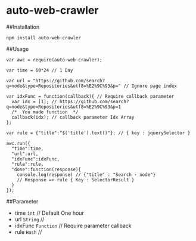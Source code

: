 auto-web-crawler
================

##Installation

    npm install auto-web-crawler
    
##Usage

    var awc = require(auto-web-crawler); 
    
    var time = 60*24 // 1 Day
    
    var url = "https://github.com/search?q=node&type=Repositories&utf8=%E2%9C%93&p=" // Ignore page index
    
    var idxFunc = function(callback){ // Require callback parameter
      var idx = [1]; // https://github.com/search?q=node&type=Repositories&utf8=%E2%9C%93&p=1
      /*  You made function  */
      callback(idx); // callback parameter Idx Array
    };
    
    var rule = {"title":"$('title').text()"}; // { key : jquerySelector }
    
    awc.run({
      "time":time, 
      "url":url, 
      "idxFunc":idxFunc,
      "rule":rule,
      "done":function(response){
        console.log(response) // {"title" : "Search · node"}
        // Response => rule { Key : SelectorResult }
      }
    });
    
##Parameter

+ time `int` // Default One hour
+ url `String` //
+ idxFunc `Function` // Require parameter callback
+ rule `Hash` //
